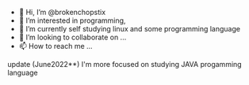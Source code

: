 - 👋 Hi, I’m @brokenchopstix
- 👀 I’m interested in programming, 
- 🌱 I’m currently self studying linux and some programming language
- 💞️ I’m looking to collaborate on ...
- 📫 How to reach me ... 

<!---
brokenchopstix/brokenchopstix is a ✨ special ✨ repository because its `README.md` (this file) appears on your GitHub profile.
You can click the Preview link to take a look at your changes.
--->
update (June2022**)
I'm more focused on studying JAVA progamming language
